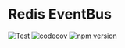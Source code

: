 # Redis EventBus

[![Test](https://github.com/manyuanrong/redis-eventbus/actions/workflows/test.yml/badge.svg)](https://github.com/manyuanrong/redis-eventbus/actions/workflows/test.yml)
[![codecov](https://codecov.io/gh/manyuanrong/redis-eventbus/branch/main/graph/badge.svg)](https://codecov.io/gh/manyuanrong/redis-eventbus)
[![npm version](https://badge.fury.io/js/redis-eventbus.svg)](https://badge.fury.io/js/redis-eventbus) 